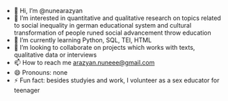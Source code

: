 - 👋 Hi, I’m @nunearazyan
- 👀 I’m interested in quantitative and qualitative research on topics related to social inequality in german educational system and cultural transformation of people runed social advancement throw education
- 🌱 I’m currently learning Python, SQL, TEI, HTML
- 💞️ I’m looking to collaborate on projects which works with texts, qualitative data or interviews
- 📫 How to reach me arazyan.nuneee@gmail.com
- 😄 Pronouns: none
- ⚡ Fun fact: besides studyies and work, I volunteer as a sex educator for teenager

<!---
nunearazyan/nunearazyan is a ✨ special ✨ repository because its `README.md` (this file) appears on your GitHub profile.
You can click the Preview link to take a look at your changes.
--->
